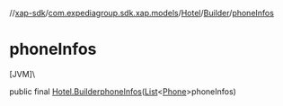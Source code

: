 //[xap-sdk](../../../../index.md)/[com.expediagroup.sdk.xap.models](../../index.md)/[Hotel](../index.md)/[Builder](index.md)/[phoneInfos](phone-infos.md)

# phoneInfos

[JVM]\

public final [Hotel.Builder](index.md)[phoneInfos](phone-infos.md)([List](https://docs.oracle.com/javase/8/docs/api/java/util/List.html)&lt;[Phone](../../-phone/index.md)&gt;phoneInfos)
